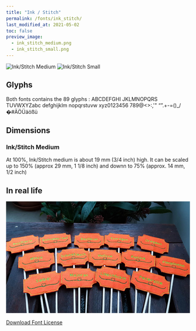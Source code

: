 ```yaml
---
title: "Ink / Stitch"
permalink: /fonts/ink_stitch/
last_modified_at: 2021-05-02
toc: false
preview_image: 
  - ink_stitch_medium.png
  - ink_stitch_small.png 
---
```



![Ink/Stitch Medium](/assets/images/fonts/ink_stitch_medium.png)
![Ink/Stitch Small](/assets/images/fonts/ink_stitch_small.png)


## Glyphs

Both fonts  contains  the 89 glyphs :
ABCDEFGHI
JKLMNOPQRS
TUVWXYZabc
defghijklm
nopqrstuvw
xyz0123456
789@<>:,'"
“”.+-=()_/
�#ÄÖÜäößü

## Dimensions
### Ink/Stitch Medium
At 100%, Ink/Stitch medium is about  19 mm (3/4 inch) high.
It can be scaled up to 150%  (approx 29 mm, 1 1/8 inch) and downn to 75% (approx. 14 mm, 1/2 inch)


## In real life

![Labels](/assets/images/fonts/ingstitchsmall.jpg)



[Download Font License](https://github.com/inkstitch/inkstitch/tree/main/fonts/coronaviral/LICENSE)
